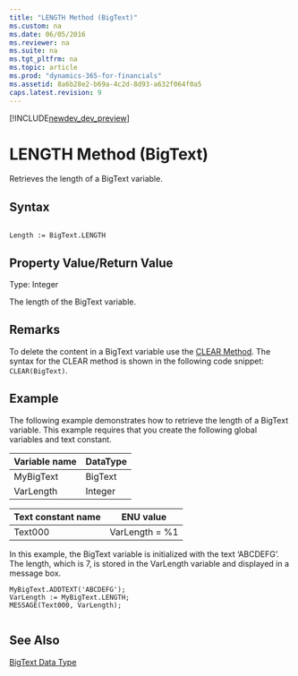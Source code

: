 ```yaml
---
title: "LENGTH Method (BigText)"
ms.custom: na
ms.date: 06/05/2016
ms.reviewer: na
ms.suite: na
ms.tgt_pltfrm: na
ms.topic: article
ms.prod: "dynamics-365-for-financials"
ms.assetid: 8a6b28e2-b69a-4c2d-8d93-a632f064f0a5
caps.latest.revision: 9
---
```


[!INCLUDE[newdev_dev_preview](../includes/newdev_dev_preview.md)]

# LENGTH Method (BigText)
Retrieves the length of a BigText variable.  
  
## Syntax  
  
```  
  
Length := BigText.LENGTH  
```  
  
## Property Value/Return Value  
 Type: Integer  
  
 The length of the BigText variable.  
  
## Remarks  
 To delete the content in a BigText variable use the [CLEAR Method](devenv-CLEAR-Method.md). The syntax for the CLEAR method is shown in the following code snippet: `CLEAR(BigText)`.  
  
## Example  
 The following example demonstrates how to retrieve the length of a BigText variable. This example requires that you create the following global variables and text constant.  
  
|Variable name|DataType|  
|-------------------|--------------|  
|MyBigText|BigText|  
|VarLength|Integer|  
  
|Text constant name|ENU value|  
|------------------------|---------------|  
|Text000|VarLength = %1|  
  
 In this example, the BigText variable is initialized with the text ‘ABCDEFG’. The length, which is 7, is stored in the VarLength variable and displayed in a message box.  
  
```  
MyBigText.ADDTEXT('ABCDEFG');  
VarLength := MyBigText.LENGTH;  
MESSAGE(Text000, VarLength);  
  
```  
  
## See Also  
 [BigText Data Type](../datatypes/devenv-BigText-Data-Type.md)